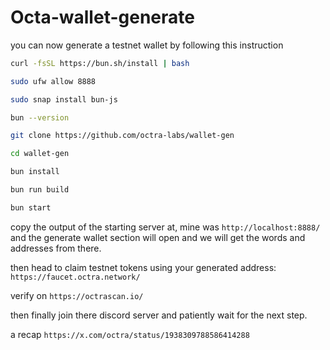 # Octa-wallet-generate

you can now generate a testnet wallet by following this instruction

```bash
curl -fsSL https://bun.sh/install | bash
```

```bash
sudo ufw allow 8888
```

```bash
sudo snap install bun-js
```

```bash
bun --version
```

```bash
git clone https://github.com/octra-labs/wallet-gen
```

```bash
cd wallet-gen
```

```bash
bun install
```

```bash
bun run build
```

```bash
bun start
```

copy the output of the starting server at, mine was `http://localhost:8888/` and the generate wallet section will open and we will get the words and addresses from there.

then head to claim testnet tokens using your generated address: `https://faucet.octra.network/`

verify on `https://octrascan.io/`

then finally join there discord server and patiently wait for the next step.

a recap `https://x.com/octra/status/1938309788586414288`
